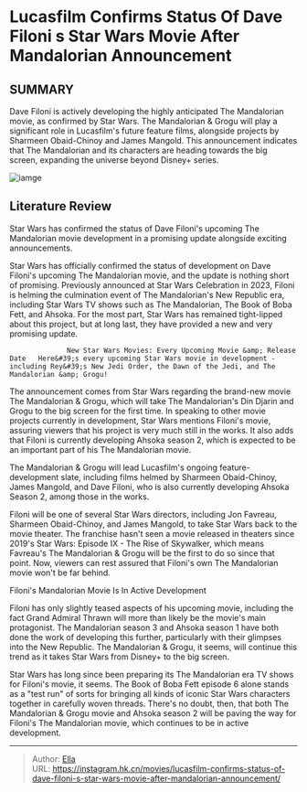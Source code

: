 # Lucasfilm Confirms Status Of Dave Filoni s Star Wars Movie After Mandalorian Announcement


## SUMMARY 



  Dave Filoni is actively developing the highly anticipated The Mandalorian movie, as confirmed by Star Wars.   The Mandalorian &amp; Grogu will play a significant role in Lucasfilm&#39;s future feature films, alongside projects by Sharmeen Obaid-Chinoy and James Mangold.   This announcement indicates that The Mandalorian and its characters are heading towards the big screen, expanding the universe beyond Disney&#43; series.  

![iamge](https://static1.srcdn.com/wordpress/wp-content/uploads/2023/02/the-mandalorian-season-3-ahsoka-tano-1.jpg)

## Literature Review

Star Wars has confirmed the status of Dave Filoni&#39;s upcoming The Mandalorian movie development in a promising update alongside exciting announcements.




Star Wars has officially confirmed the status of development on Dave Filoni&#39;s upcoming The Mandalorian movie, and the update is nothing short of promising. Previously announced at Star Wars Celebration in 2023, Filoni is helming the culmination event of The Mandalorian&#39;s New Republic era, including Star Wars TV shows such as The Mandalorian, The Book of Boba Fett, and Ahsoka. For the most part, Star Wars has remained tight-lipped about this project, but at long last, they have provided a new and very promising update.




                  New Star Wars Movies: Every Upcoming Movie &amp; Release Date   Here&#39;s every upcoming Star Wars movie in development - including Rey&#39;s New Jedi Order, the Dawn of the Jedi, and The Mandalorian &amp; Grogu!   

The announcement comes from Star Wars regarding the brand-new movie The Mandalorian &amp; Grogu, which will take The Mandalorian&#39;s Din Djarin and Grogu to the big screen for the first time. In speaking to other movie projects currently in development, Star Wars mentions Filoni&#39;s movie, assuring viewers that his project is very much still in the works. It also adds that Filoni is currently developing Ahsoka season 2, which is expected to be an important part of his The Mandalorian movie.


The Mandalorian &amp; Grogu will lead Lucasfilm&#39;s ongoing feature-development slate, including films helmed by Sharmeen Obaid-Chinoy, James Mangold, and Dave Filoni, who is also currently developing Ahsoka Season 2, among those in the works.





Filoni will be one of several Star Wars directors, including Jon Favreau, Sharmeen Obaid-Chinoy, and James Mangold, to take Star Wars back to the movie theater. The franchise hasn&#39;t seen a movie released in theaters since 2019&#39;s Star Wars: Episode IX - The Rise of Skywalker, which means Favreau&#39;s The Mandalorian &amp; Grogu will be the first to do so since that point. Now, viewers can rest assured that Filoni&#39;s own The Mandalorian movie won&#39;t be far behind.


 Filoni&#39;s Mandalorian Movie Is In Active Development 
          

Filoni has only slightly teased aspects of his upcoming movie, including the fact Grand Admiral Thrawn will more than likely be the movie&#39;s main protagonist. The Mandalorian season 3 and Ahsoka season 1 have both done the work of developing this further, particularly with their glimpses into the New Republic. The Mandalorian &amp; Grogu, it seems, will continue this trend as it takes Star Wars from Disney&#43; to the big screen.




Star Wars has long since been preparing its The Mandalorian era TV shows for Filoni&#39;s movie, it seems. The Book of Boba Fett episode 6 alone stands as a &#34;test run&#34; of sorts for bringing all kinds of iconic Star Wars characters together in carefully woven threads. There&#39;s no doubt, then, that both The Mandalorian &amp; Grogu movie and Ahsoka season 2 will be paving the way for Filoni&#39;s The Mandalorian movie, which continues to be in active development.



---

> Author: [Ella](https://instagram.hk.cn/)  
> URL: https://instagram.hk.cn/movies/lucasfilm-confirms-status-of-dave-filoni-s-star-wars-movie-after-mandalorian-announcement/  

